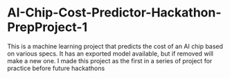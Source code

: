 # AI-Chip-Cost-Predictor-Hackathon-PrepProject-1
This is a machine learning project that predicts the cost of an AI chip based on various specs. It has an exported model available, but if removed will make a new one. I made this project as the first in a series of project for practice before future hackathons
